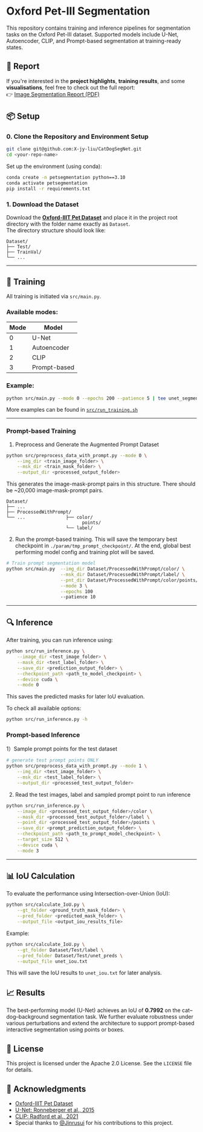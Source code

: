 <!-- # cv_miniProject2submit

Width <= 512px: 3630/3680 (98.64%)
Height <= 512px: 3648/3680 (99.13%) -->

# Oxford Pet-III Segmentation

This repository contains training and inference pipelines for segmentation tasks on the Oxford Pet-III dataset. Supported models include U-Net, Autoencoder, CLIP, and Prompt-based segmentation at training-ready states.

## 📄 Report  

If you're interested in the **project highlights**, **training results**, and some **visualisations**, feel free to check out the full report:  
👉 [Image Segmentation Report (PDF)](https://github.com/X-jy-liu/CatDogSegNet/blob/main/Image%20Segmentation%20Report.pdf)

## 📦 Setup

### 0. Clone the Repository and Environment Setup

```bash
git clone git@github.com:X-jy-liu/CatDogSegNet.git
cd <your-repo-name>
```

Set up the environment (using conda):
```bash
conda create -n petsegmentation python==3.10
conda activate petsegmentation
pip install -r requirements.txt
```

### 1. Download the Dataset

Download the [**Oxford-IIIT Pet Dataset**](https://www.robots.ox.ac.uk/~vgg/data/pets/) and place it in the project root directory with the folder name exactly as `Dataset`.  
The directory structure should look like:

```
Dataset/
├── Test/
├── TrainVal/
└── ...
```

---

## 🚀 Training

All training is initiated via `src/main.py`.

### Available modes:

| Mode | Model         |
|------|---------------|
| 0    | U-Net         |
| 1    | Autoencoder   |
| 2    | CLIP          |
| 3    | Prompt-based  |

### Example:

```bash
python src/main.py --mode 0 --epochs 200 --patience 5 | tee unet_segmentation.log
```

More examples can be found in [`src/run_training.sh`](src/run_training.sh)

---

### Prompt-based Training

1)  Preprocess and Generate the Augmented Prompt Dataset

```bash
python src/preprocess_data_with_prompt.py --mode 0 \
    --img_dir <train_image_folder> \
    --msk_dir <train_mask_folder> \
    --output_dir <processed_output_folder>
```
This generates the image-mask-prompt pairs in this structure. There should be ~20,000 image-mask-prompt pairs.
```
Dataset/
├── ...
├── ProcessedWithPrompt/ 
└── ...               ├── color/
                            points/
                      └── label/
```

2) Run the prompt-based training. This will save the temporary best checkpoint in `./param/tmp_prompt_checkpoint/`. At the end, global best performing model config and training plot will be saved.
``` bash
# Train prompt segmentation model
python src/main.py  --img_dir Dataset/ProcessedWithPrompt/color/ \
                    --msk_dir Dataset/ProcessedWithPrompt/label/ \
                    --pnt_dir Dataset/ProcessedWithPrompt/color/points/ \
                    --mode 3 \
                    --epochs 100
                    --patience 10
```

---

## 🔍 Inference

After training, you can run inference using:

```bash
python src/run_inference.py \
    --image_dir <test_image_folder> \
    --mask_dir <test_label_folder> \
    --save_dir <prediction_output_folder> \
    --checkpoint_path <path_to_model_checkpoint> \
    --device cuda \
    --mode 0
```

This saves the predicted masks for later IoU evaluation.

To check all available options:

```bash
python src/run_inference.py -h
```
### Prompt-based Inference
1）Sample prompt points for the test dataset
```bash
# generate test prompt points ONLY
python src/preprocess_data_with_prompt.py --mode 1 \
    --img_dir <test_image_folder> \
    --msk_dir <test_label_folder> \
    --output_dir <processed_test_output_folder>

```
2) Read the test images, label and sampled prompt point to run inference 
```bash
python src/run_inference.py \
    --image_dir <processed_test_output_folder>/color \
    --mask_dir <processed_test_output_folder>/label \
    --point_dir <processed_test_output_folder>/points \
    --save_dir <prompt_prediction_output_folder> \
    --checkpoint_path <path_to_prompt_model_checkpoint> \
    --target_size 512 \
    --device cuda \
    --mode 3
```

---

## 📊 IoU Calculation

To evaluate the performance using Intersection-over-Union (IoU):
```bash
python src/calculate_IoU.py \
    --gt_folder <ground_truth_mask_folder> \
    --pred_folder <predicted_mask_folder> \
    --output_file <output_iou_results_file>
```

Example:
```bash
python src/calculate_IoU.py \
    --gt_folder Dataset/Test/label \
    --pred_folder Dataset/Test/unet_preds \
    --output_file unet_iou.txt
```

This will save the IoU results to `unet_iou.txt` for later analysis.

## 📈 Results

The best-performing model (U-Net) achieves an IoU of **0.7992** on the cat–dog–background segmentation task.
We further evaluate robustness under various perturbations and extend the architecture to support prompt-based interactive segmentation using points or boxes.

## 📜 License

This project is licensed under the Apache 2.0 License. See the `LICENSE` file for details.

## 🌟 Acknowledgments
- [Oxford-IIIT Pet Dataset](https://www.robots.ox.ac.uk/~vgg/data/pets/)
- [U-Net: Ronneberger et al., 2015](https://arxiv.org/abs/1505.04597)
- [CLIP: Radford et al., 2021](https://arxiv.org/abs/2103.00020)
- Special thanks to [@Jinrusui](https://github.com/Jinrusui) for his contributions to this project.
